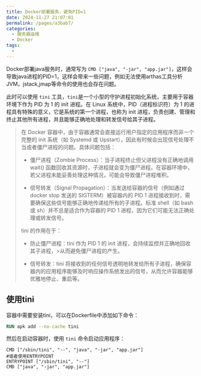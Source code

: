 ```yaml
---
title: Docker部署服务，避免PID=1
date: 2024-11-27 21:07:01
permalink: /pages/a3bab7/
categories:
  - 服务器运维
  - Docker
tags:
  - 
---
```


Docker部署java服务时，通常写为 `CMD ["java", "-jar", "app.jar"]`，这样会导致java进程的PID=1，这样会带来一些问题，例如无法使用arthas工具分析JVM，jstack,jmap等命令的使用也会存在问题。

此时可以使用 `tini` 工具，`tini`是一个小型的守护进程初始化系统，主要用于容器环境下作为 PID 为 1 的 init 进程。在 Linux 系统中，PID（进程标识符）为 1 的进程具有特殊的意义，它是系统的第一个进程，也称为 init 进程，负责创建、管理和终止其他所有进程，并且能够正确地处理和转发信号给其子进程。

> 在 Docker 容器中，由于容器通常会直接运行用户指定的应用程序而非一个完整的 init 系统（如 Systemd 或 Upstart），因此有时候会出现信号处理不当或者僵尸进程的问题。具体问题包括：
>
>  - 僵尸进程（Zombie Process）：当子进程终止但父进程没有正确地调用 wait() 函数回收其资源时，子进程就会变为僵尸进程。在容器环境中，若父进程未能妥善处理这种情况，可能会导致僵尸进程堆积。
>
>  - 信号转发（Signal Propagation）：当发送给容器的信号（例如通过 docker stop 发送的 SIGTERM）被容器内的 PID 1 进程接收到时，需要确保这些信号能够正确地传递给所有的子进程。标准 shell（如 bash 或 sh）并不总是适合作为容器的 PID 1 进程，因为它们可能无法正确处理或转发信号。
>
>  tini 的作用在于：
>
>  - 防止僵尸进程：tini 作为 PID 1 的 init 进程，会持续监控并正确地回收其子进程，>从而避免僵尸进程的产生。
>
>  - 信号转发：tini 将接收到的任何信号透明地转发给所有子进程，确保容器内的应用程序能够及时响应操作系统发出的信号，从而允许容器能够优雅地停止、重启等。

## 使用tini

容器中需要安装tini，可以在Dockerfile中添加如下命令：

```Dockerfile
RUN apk add --no-cache tini
```

然后在启动容器时，使用 `tini` 命令启动应用程序：

```shell
CMD ["/sbin/tini", "--", "java", "-jar", "app.jar"]
#或者使用ENTRYPOINT
ENTRYPOINT ["/sbin/tini", "--"]
CMD ["java", "-jar", "app.jar"]
```

